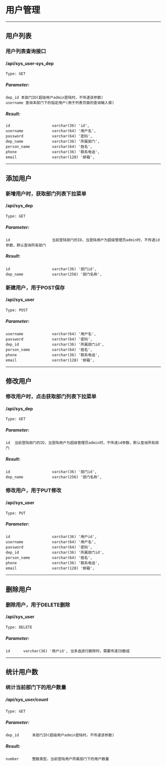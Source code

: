 # 用户管理

-----

## 用户列表

### 用户列表查询接口
#### /api/sys_user-sys_dep
    Type: GET
##### Parameter:
    dep_id 本部门ID(超级用户admin登陆时，不传递该参数)
    username 查询本部门下的指定用户(用于列表页面的查询输入框)
##### Result:
    id                   varchar(36) 'id',
    username             varchar(64) '用户名',
    password             varchar(64) '密码',
    dep_name             varchar(36) '所属部门',
    person_name          varchar(64) '姓名',
    phone                varchar(36) '联系电话',
    email                varchar(128) '邮箱',

-----

## 添加用户

### 新增用户时，获取部门列表下拉菜单
#### /api/sys_dep
    Type: GET
##### Parameter:
    id                   当前登陆部门的ID，当登陆用户为超级管理员admin时，不传递id参数，默认查询所有部门
##### Result:
    id                   varchar(36) '部门id',
    dep_name             varchar(256) '部门名称',

### 新建用户，用于POST保存
#### /api/sys_user
    Type: POST
##### Parameter:
    username             varchar(64) '用户名',
    password             varchar(64) '密码',
    dep_id               varchar(36) '所属部门id',
    person_name          varchar(64) '姓名',
    phone                varchar(36) '联系电话',
    email                varchar(128) '邮箱',

-----

## 修改用户

### 修改用户时，点击获取部门列表下拉菜单
#### /api/sys_dep
    Type: GET
##### Parameter:
    id  当前登陆部门的ID，当登陆用户为超级管理员admin时，不传递id参数，默认查询所有部门
##### Result:
    id                   varchar(36) '部门id',
    dep_name             varchar(256) '部门名称',

### 修改用户，用于PUT修改
#### /api/sys_user
    Type: PUT
##### Parameter:
    id                   varchar(36) '用户id',
    username             varchar(64) '用户名',
    password             varchar(64) '密码',
    dep_id               varchar(36) '所属部门id',
    person_name          varchar(64) '姓名',
    phone                varchar(36) '联系电话',
    email                varchar(128) '邮箱',

-----

## 删除用户

### 删除用户，用于DELETE删除
#### /api/sys_user
    Type: DELETE
##### Parameter:
    id      varchar(36) '用户id', 当多选进行删除时，需要传递ID数组

-----

## 统计用户数

### 统计当前部门下的用户数量
##### /api/sys_user/count
    Type: GET
##### Parameter:
    dep_id      本部门ID(超级用户admin登陆时，不传递该参数)
##### Result:
    number      整数类型，当前登陆用户所属部门下的用户数量
